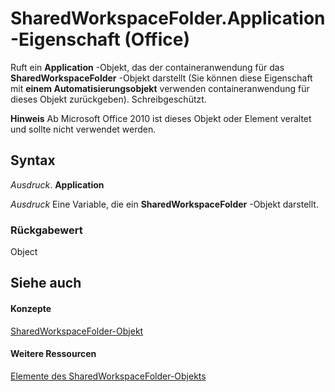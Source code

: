 
# SharedWorkspaceFolder.Application-Eigenschaft (Office)

Ruft ein  **Application** -Objekt, das der containeranwendung für das **SharedWorkspaceFolder** -Objekt darstellt (Sie können diese Eigenschaft mit **einem Automatisierungsobjekt** verwenden containeranwendung für dieses Objekt zurückgeben). Schreibgeschützt.


 **Hinweis**  Ab Microsoft Office 2010 ist dieses Objekt oder Element veraltet und sollte nicht verwendet werden.


## Syntax

 _Ausdruck_. **Application**

 _Ausdruck_ Eine Variable, die ein **SharedWorkspaceFolder** -Objekt darstellt.


### Rückgabewert

Object


## Siehe auch


#### Konzepte


[SharedWorkspaceFolder-Objekt](297c4ed7-2232-5240-ca34-d374038c66a2.md)
#### Weitere Ressourcen


[Elemente des SharedWorkspaceFolder-Objekts](http://msdn.microsoft.com/library/e7e0a32a-ce01-e08f-f251-27d93273110e%28Office.15%29.aspx)